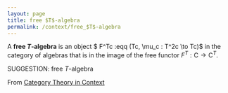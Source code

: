 ```yaml
---
layout: page
title: free $T$-algebra
permalink: /context/free_$T$-algebra
---
```


A **free $T$-algebra** is an object
$ F^Tc :eqq (Tc, \mu_c : T^2c \to Tc)$
in the category of algebras that is in the image of the free functor $F^T : \mathsf{C} \to \mathsf{C}^T$.


SUGGESTION: free $T$-algebra

From [Category Theory in Context](https://mathgloss.github.io/MathGloss/context.html)
